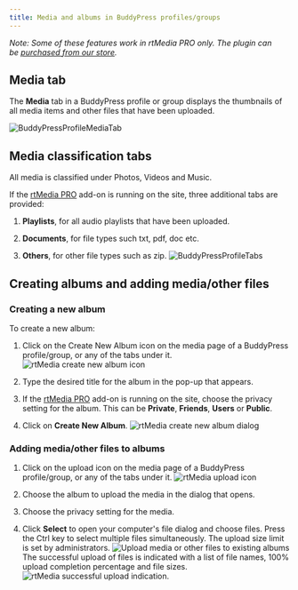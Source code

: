 ```yaml
---
title: Media and albums in BuddyPress profiles/groups
---
```


_Note: Some of these features work in rtMedia PRO only. The plugin can be [purchased from our store](https://rtcamp.com/store/rtmedia-pro/)._


## Media tab


The **Media** tab in a BuddyPress profile or group displays the thumbnails of all media items and other files that have been uploaded.

![BuddyPressProfileMediaTab](https://rtcamp.com/wp-content/uploads/2013/09/BuddyPressProfileMediaTab.png)


## Media classification tabs


All media is classified under Photos, Videos and Music.

If the [rtMedia PRO](https://rtcamp.com/store/rtmedia-pro/) add-on is running on the site, three additional tabs are provided:



	
  1. **Playlists**, for all audio playlists that have been uploaded.

	
  2. **Documents**, for file types such txt, pdf, doc etc.

	
  3. **Others**, for other file types such as zip.
![BuddyPressProfileTabs](https://rtcamp.com/wp-content/uploads/2013/09/BuddyPressProfileTabs.png)




## Creating albums and adding media/other files




### Creating a new album


To create a new album:



	
  1. Click on the Create New Album icon on the media page of a BuddyPress profile/group, or any of the tabs under it.
![rtMedia create new album icon](https://rtcamp.com/wp-content/uploads/2013/09/rtMediaCreateNewAlbumIcon.png)

	
  2. Type the desired title for the album in the pop-up that appears.

	
  3. If the [rtMedia PRO](https://rtcamp.com/store/rtmedia-pro/) add-on is running on the site, choose the privacy setting for the album. This can be **Private**, **Friends**, **Users** or **Public**.

	
  4. Click on **Create New Album**.
![rtMedia create new album dialog](https://rtcamp.com/wp-content/uploads/2013/09/rtMediaCreateNewAlbumDialog.png)




### Adding media/other files to albums





	
  1. Click on the upload icon on the media page of a BuddyPress profile/group, or any of the tabs under it.
![rtMedia upload icon](https://rtcamp.com/wp-content/uploads/2013/09/rtMediaUploadIcon.png)

	
  2. Choose the album to upload the media in the dialog that opens.

	
  3. Choose the privacy setting for the media.

	
  4. Click **Select** to open your computer's file dialog and choose files. Press the Ctrl key to select multiple files simultaneously. The upload size limit is set by administrators.
![Upload media or other files to existing albums](https://rtcamp.com/wp-content/uploads/2013/09/rtMediaUploadMedia.png)
The successful upload of files is indicated with a list of file names, 100% upload completion percentage and file sizes.
![rtMedia successful upload indication.](https://rtcamp.com/wp-content/uploads/2013/09/SuccessfulUploadIndication.png)


